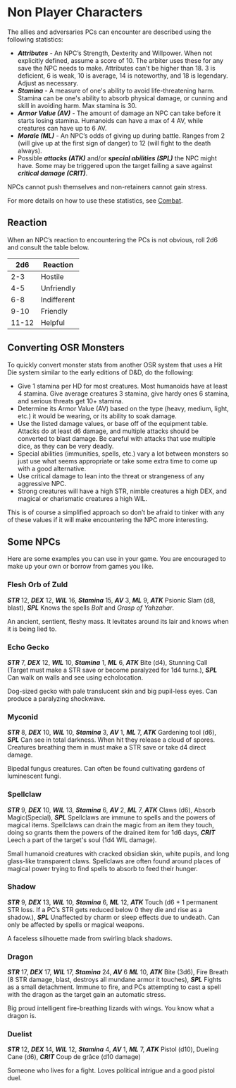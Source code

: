 # Non Player Characters
The allies and adversaries PCs can encounter are described using the following statistics:
- ***Attributes*** - An NPC’s Strength, Dexterity and Willpower. When not explicitly defined, assume a score of 10. The arbiter uses these for any save the NPC needs to make. Attributes can't be higher than 18. 3 is deficient, 6 is weak, 10 is average, 14 is noteworthy, and 18 is legendary. Adjust as necessary.
- ***Stamina*** - A measure of one's ability to avoid life-threatening harm. Stamina can be one's ability to absorb physical damage, or cunning and skill in avoiding harm. Max stamina is 30.
- ***Armor Value (AV)*** - The amount of damage an NPC can take before it starts losing stamina. Humanoids can have a max of 4 AV, while creatures can have up to 6 AV.
- ***Morale (ML)*** - An NPC’s odds of giving up during battle. Ranges from 2 (will give up at the first sign of danger) to 12 (will fight to the death always).
- Possible ***attacks (ATK)*** and/or ***special abilities (SPL)*** the NPC might have. Some may be triggered upon the target failing a save against ***critical damage (CRIT)***.

NPCs cannot push themselves and non-retainers cannot gain stress.

For more details on how to use these statistics, see [Combat](how-to-play.md#combat-1).
## Reaction
When an NPC’s reaction to encountering the PCs is not obvious, roll 2d6 and consult the table below.

| 2d6   | Reaction    |
| ----- | ----------- |
| 2-3   | Hostile     |
| 4-5   | Unfriendly  |
| 6-8   | Indifferent |
| 9-10  | Friendly    |
| 11-12 | Helpful     |

## Converting OSR Monsters
To quickly convert monster stats from another OSR system that uses a Hit Die system similar to the early editions of D&D, do the following:
- Give 1 stamina per HD for most creatures. Most humanoids have at least 4 stamina. Give average creatures 3 stamina, give hardy ones 6 stamina, and serious threats get 10+ stamina.
- Determine its Armor Value (AV) based on the type (heavy, medium, light, etc.) it would be wearing, or its ability to soak damage.
- Use the listed damage values, or base off of the equipment table. Attacks do at least d6 damage, and multiple attacks should be converted to blast damage. Be careful with attacks that use multiple dice, as they can be very deadly.
- Special abilities (immunities, spells, etc.) vary a lot between monsters so just use what seems appropriate or take some extra time to come up with a good alternative.
- Use critical damage to lean into the threat or strangeness of any aggressive NPC.
- Strong creatures will have a high STR, nimble creatures a high DEX, and magical or charismatic creatures a high WIL.

This is of course a simplified approach so don’t be afraid to tinker with any of these values if it will make encountering the NPC more interesting.
## Some NPCs
Here are some examples you can use in your game. You are encouraged to make up your own or borrow from games you like.
### Flesh Orb of Zuld
***STR*** 12, ***DEX*** 12, ***WIL*** 16, ***Stamina*** 15, ***AV*** 3, ***ML*** 9, ***ATK*** Psionic Slam (d8, blast), ***SPL*** Knows the spells *Bolt* and *Grasp of Yahzahar*.

An ancient, sentient, fleshy mass. It levitates around its lair and knows when it is being lied to.
### Echo Gecko
***STR*** 7, ***DEX*** 12, ***WIL*** 10, ***Stamina*** 1, ***ML*** 6, ***ATK*** Bite (d4), Stunning Call (Target must make a STR save or become paralyzed for 1d4 turns.), ***SPL*** Can walk on walls and see using echolocation.

Dog-sized gecko with pale translucent skin and big pupil-less eyes. Can produce a paralyzing shockwave.
### Myconid
***STR*** 8, ***DEX*** 10, ***WIL*** 10, ***Stamina*** 3, ***AV*** 1, ***ML*** 7, ***ATK*** Gardening tool (d6), ***SPL*** Can see in total darkness. When hit they release a cloud of spores. Creatures breathing them in must make a STR save or take d4 direct damage.

Bipedal fungus creatures. Can often be found cultivating gardens of luminescent fungi.
### Spellclaw
***STR*** 9, ***DEX*** 10, ***WIL*** 13, ***Stamina*** 6, ***AV*** 2, ***ML*** 7, ***ATK*** Claws (d6), Absorb Magic(Special), ***SPL*** Spellclaws are immune to spells and the powers of magical items. Spellclaws can drain the magic from an item they touch, doing so grants them the powers of the drained item for 1d6 days, ***CRIT*** Leech a part of the target's soul (1d4 WIL damage).

Small humanoid creatures with cracked obsidian skin, white pupils, and long glass-like transparent claws. Spellclaws are often found around places of magical power trying to find spells to absorb to feed their hunger.
### Shadow
***STR*** 9, ***DEX*** 13, ***WIL*** 10, ***Stamina*** 6, ***ML*** 12, ***ATK*** Touch (d6 + 1 permanent STR loss. If a PC’s STR gets reduced below 0 they die and rise as a shadow.), ***SPL*** Unaffected by charm or sleep effects due to undeath. Can only be affected by spells or magical weapons.

A faceless silhouette made from swirling black shadows.
### Dragon
***STR*** 17, ***DEX*** 17, ***WIL*** 17, ***Stamina*** 24, ***AV*** 6 ***ML*** 10, ***ATK*** Bite (3d6),  Fire Breath (8 STR damage, blast, destroys all mundane armor it touches), ***SPL*** Fights as a small detachment. Immune to fire, and PCs attempting to cast a spell with the dragon as the target gain an automatic stress.

Big proud intelligent fire-breathing lizards with wings. You know what a dragon is.
### Duelist
***STR*** 12, ***DEX*** 14, ***WIL*** 12, ***Stamina*** 4, ***AV*** 1, ***ML*** 7, ***ATK*** Pistol (d10), Dueling Cane (d6), ***CRIT*** Coup de grâce (d10 damage)

Someone who lives for a fight. Loves political intrigue and a good pistol duel.